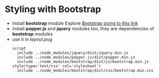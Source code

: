 # Styling with Bootstrap

* install **bootstrap** module
  Explore [Bootstrap going to this link](http://getbootstrap.com/)
* install **popper.js** and **jquery** modules too, they are dependencies of **bootstrap** modules
* use it in *layout.pug*
  ```
  script
    include ../node_modules/jquery/dist/jquery.min.js
    include ../node_modules/popper.js/dist/popper.min.js
    include ../node_modules/bootstrap/dist/js/bootstrap.min.js
  style(type='text/css' rel='stylesheet')
    include ../node_modules/bootstrap/dist/css/bootstrap.min.css
  ```
  